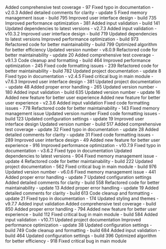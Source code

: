 
Added comprehensive test coverage - 97
Fixed typo in documentation - v2.0.3
Added detailed comments for clarity - update 5
Fixed memory management issue - build 795
Improved user interface design - build 735
Improved performance optimization - 381
Added input validation - build 141
Updated dependencies to latest versions - v2.7.3
Added input validation - v10.3.2
Improved user interface design - build 719
Updated dependencies to latest versions
Improved performance optimization - build 973
Refactored code for better maintainability - build 799
Optimized algorithm for better efficiency
Updated version number - v8.0.9
Refactored code for better maintainability - update 20
Added comprehensive test coverage - v9.1.3
Code cleanup and formatting - build 464
Improved performance optimization - 245
Fixed code formatting issues - 239
Refactored code for better maintainability - build 782
Updated project documentation - update 8
Fixed typo in documentation - v2.4.5
Fixed critical bug in main module - v7.6.3
Improved user interface design - 381
Updated project documentation - update 48
Added proper error handling - 265
Updated version number - 180
Added input validation - build 635
Updated version number - update 16
Added new feature for better user experience
Added new feature for better user experience - v2.3.6
Added input validation
Fixed code formatting issues - 778
Refactored code for better maintainability - 143
Fixed memory management issue
Updated version number
Fixed code formatting issues - build 123
Updated configuration settings - update 19
Improved user interface design
Updated version number - build 517
Added comprehensive test coverage - update 32
Fixed typo in documentation - update 28
Added detailed comments for clarity - update 31
Fixed code formatting issues - 289
Improved user interface design - 49
Added new feature for better user experience - 916
Improved performance optimization - v10.7.9
Fixed typo in documentation - v3.6.2
Fixed typo in documentation
Updated dependencies to latest versions - 904
Fixed memory management issue - update 4
Refactored code for better maintainability - build 222
Updated project documentation - 562
Fixed critical bug in main module - build 976
Updated version number - v6.0.6
Fixed memory management issue - 441
Added proper error handling - update 7
Updated configuration settings
Added detailed comments for clarity - build 558
Refactored code for better maintainability - update 13
Added proper error handling - update 19
Added detailed comments for clarity - build 613
Code cleanup and formatting - update 21
Fixed typo in documentation - 174
Updated styling and themes - v9.7.7
Added input validation
Added comprehensive test coverage - build 850
Added proper error handling - 794
Added new feature for better user experience - build 112
Fixed critical bug in main module - build 584
Added input validation - v10.7.1
Updated project documentation
Improved performance optimization - update 38
Updated configuration settings - build 749
Code cleanup and formatting - build 684
Added input validation - build 464
Updated configuration settings - build 396
Optimized algorithm for better efficiency - 918
Fixed critical bug in main module
